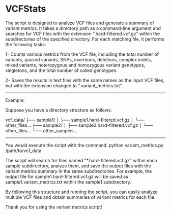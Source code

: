 # VCFStats

The script is designed to analyze VCF files and generate a summary of variant metrics. It takes a directory path as a command-line argument and searches for VCF files with the extension ".hard-filtered.vcf.gz" within the subdirectories of the specified directory. For each matching file, it performs the following tasks:

1- Counts various metrics from the VCF file, including the total number of variants, passed variants, SNPs, insertions, deletions, complex indels, mixed variants, heterozygous and homozygous variant genotypes, singletons, and the total number of called genotypes.

2- Saves the results in text files with the same names as the input VCF files, but with the extension changed to ".variant_metrics.txt".

---------------------------------------------------------------------------------------------
Example:

Suppose you have a directory structure as follows:

vcf_data/
├── sample1/
│ ├── sample1.hard-filtered.vcf.gz
│ └── other_files...
├── sample2/
│ ├── sample2.hard-filtered.vcf.gz
│ └── other_files...
└── other_samples...

--------------------------------------------------------------------------------------
You would execute the script with the command:
python variant_metrics.py /path/to/vcf_data

The script will search for files named "*.hard-filtered.vcf.gz" within each sample subdirectory, analyze them, and save the output files with the variant metrics summary in the same subdirectories. For example, the output file for sample1.hard-filtered.vcf.gz will be saved as sample1.variant_metrics.txt within the sample1 subdirectory.

By following this structure and running the script, you can easily analyze multiple VCF files and obtain summaries of variant metrics for each file.


Thank you for using the variant metrics script!
